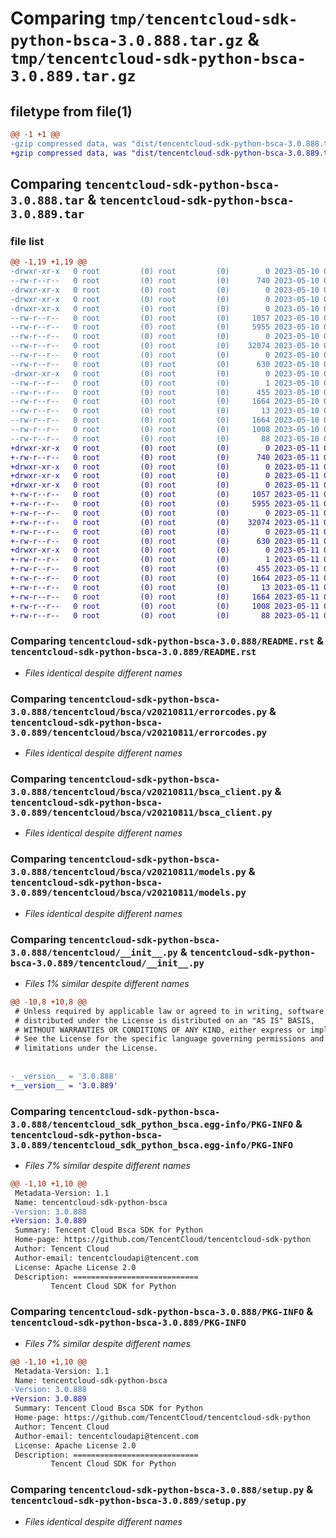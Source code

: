 # Comparing `tmp/tencentcloud-sdk-python-bsca-3.0.888.tar.gz` & `tmp/tencentcloud-sdk-python-bsca-3.0.889.tar.gz`

## filetype from file(1)

```diff
@@ -1 +1 @@
-gzip compressed data, was "dist/tencentcloud-sdk-python-bsca-3.0.888.tar", last modified: Wed May 10 01:51:08 2023, max compression
+gzip compressed data, was "dist/tencentcloud-sdk-python-bsca-3.0.889.tar", last modified: Thu May 11 02:23:26 2023, max compression
```

## Comparing `tencentcloud-sdk-python-bsca-3.0.888.tar` & `tencentcloud-sdk-python-bsca-3.0.889.tar`

### file list

```diff
@@ -1,19 +1,19 @@
-drwxr-xr-x   0 root         (0) root         (0)        0 2023-05-10 01:51:08.000000 tencentcloud-sdk-python-bsca-3.0.888/
--rw-r--r--   0 root         (0) root         (0)      740 2023-05-10 01:51:08.000000 tencentcloud-sdk-python-bsca-3.0.888/README.rst
-drwxr-xr-x   0 root         (0) root         (0)        0 2023-05-10 01:51:08.000000 tencentcloud-sdk-python-bsca-3.0.888/tencentcloud/
-drwxr-xr-x   0 root         (0) root         (0)        0 2023-05-10 01:51:08.000000 tencentcloud-sdk-python-bsca-3.0.888/tencentcloud/bsca/
-drwxr-xr-x   0 root         (0) root         (0)        0 2023-05-10 01:51:08.000000 tencentcloud-sdk-python-bsca-3.0.888/tencentcloud/bsca/v20210811/
--rw-r--r--   0 root         (0) root         (0)     1057 2023-05-10 01:51:08.000000 tencentcloud-sdk-python-bsca-3.0.888/tencentcloud/bsca/v20210811/errorcodes.py
--rw-r--r--   0 root         (0) root         (0)     5955 2023-05-10 01:51:08.000000 tencentcloud-sdk-python-bsca-3.0.888/tencentcloud/bsca/v20210811/bsca_client.py
--rw-r--r--   0 root         (0) root         (0)        0 2023-05-10 01:51:08.000000 tencentcloud-sdk-python-bsca-3.0.888/tencentcloud/bsca/v20210811/__init__.py
--rw-r--r--   0 root         (0) root         (0)    32074 2023-05-10 01:51:08.000000 tencentcloud-sdk-python-bsca-3.0.888/tencentcloud/bsca/v20210811/models.py
--rw-r--r--   0 root         (0) root         (0)        0 2023-05-10 01:51:08.000000 tencentcloud-sdk-python-bsca-3.0.888/tencentcloud/bsca/__init__.py
--rw-r--r--   0 root         (0) root         (0)      630 2023-05-10 01:51:08.000000 tencentcloud-sdk-python-bsca-3.0.888/tencentcloud/__init__.py
-drwxr-xr-x   0 root         (0) root         (0)        0 2023-05-10 01:51:08.000000 tencentcloud-sdk-python-bsca-3.0.888/tencentcloud_sdk_python_bsca.egg-info/
--rw-r--r--   0 root         (0) root         (0)        1 2023-05-10 01:51:08.000000 tencentcloud-sdk-python-bsca-3.0.888/tencentcloud_sdk_python_bsca.egg-info/dependency_links.txt
--rw-r--r--   0 root         (0) root         (0)      455 2023-05-10 01:51:08.000000 tencentcloud-sdk-python-bsca-3.0.888/tencentcloud_sdk_python_bsca.egg-info/SOURCES.txt
--rw-r--r--   0 root         (0) root         (0)     1664 2023-05-10 01:51:08.000000 tencentcloud-sdk-python-bsca-3.0.888/tencentcloud_sdk_python_bsca.egg-info/PKG-INFO
--rw-r--r--   0 root         (0) root         (0)       13 2023-05-10 01:51:08.000000 tencentcloud-sdk-python-bsca-3.0.888/tencentcloud_sdk_python_bsca.egg-info/top_level.txt
--rw-r--r--   0 root         (0) root         (0)     1664 2023-05-10 01:51:08.000000 tencentcloud-sdk-python-bsca-3.0.888/PKG-INFO
--rw-r--r--   0 root         (0) root         (0)     1008 2023-05-10 01:51:08.000000 tencentcloud-sdk-python-bsca-3.0.888/setup.py
--rw-r--r--   0 root         (0) root         (0)       88 2023-05-10 01:51:08.000000 tencentcloud-sdk-python-bsca-3.0.888/setup.cfg
+drwxr-xr-x   0 root         (0) root         (0)        0 2023-05-11 02:23:26.000000 tencentcloud-sdk-python-bsca-3.0.889/
+-rw-r--r--   0 root         (0) root         (0)      740 2023-05-11 02:23:25.000000 tencentcloud-sdk-python-bsca-3.0.889/README.rst
+drwxr-xr-x   0 root         (0) root         (0)        0 2023-05-11 02:23:26.000000 tencentcloud-sdk-python-bsca-3.0.889/tencentcloud/
+drwxr-xr-x   0 root         (0) root         (0)        0 2023-05-11 02:23:26.000000 tencentcloud-sdk-python-bsca-3.0.889/tencentcloud/bsca/
+drwxr-xr-x   0 root         (0) root         (0)        0 2023-05-11 02:23:26.000000 tencentcloud-sdk-python-bsca-3.0.889/tencentcloud/bsca/v20210811/
+-rw-r--r--   0 root         (0) root         (0)     1057 2023-05-11 02:23:25.000000 tencentcloud-sdk-python-bsca-3.0.889/tencentcloud/bsca/v20210811/errorcodes.py
+-rw-r--r--   0 root         (0) root         (0)     5955 2023-05-11 02:23:25.000000 tencentcloud-sdk-python-bsca-3.0.889/tencentcloud/bsca/v20210811/bsca_client.py
+-rw-r--r--   0 root         (0) root         (0)        0 2023-05-11 02:23:25.000000 tencentcloud-sdk-python-bsca-3.0.889/tencentcloud/bsca/v20210811/__init__.py
+-rw-r--r--   0 root         (0) root         (0)    32074 2023-05-11 02:23:25.000000 tencentcloud-sdk-python-bsca-3.0.889/tencentcloud/bsca/v20210811/models.py
+-rw-r--r--   0 root         (0) root         (0)        0 2023-05-11 02:23:25.000000 tencentcloud-sdk-python-bsca-3.0.889/tencentcloud/bsca/__init__.py
+-rw-r--r--   0 root         (0) root         (0)      630 2023-05-11 02:23:25.000000 tencentcloud-sdk-python-bsca-3.0.889/tencentcloud/__init__.py
+drwxr-xr-x   0 root         (0) root         (0)        0 2023-05-11 02:23:26.000000 tencentcloud-sdk-python-bsca-3.0.889/tencentcloud_sdk_python_bsca.egg-info/
+-rw-r--r--   0 root         (0) root         (0)        1 2023-05-11 02:23:26.000000 tencentcloud-sdk-python-bsca-3.0.889/tencentcloud_sdk_python_bsca.egg-info/dependency_links.txt
+-rw-r--r--   0 root         (0) root         (0)      455 2023-05-11 02:23:26.000000 tencentcloud-sdk-python-bsca-3.0.889/tencentcloud_sdk_python_bsca.egg-info/SOURCES.txt
+-rw-r--r--   0 root         (0) root         (0)     1664 2023-05-11 02:23:26.000000 tencentcloud-sdk-python-bsca-3.0.889/tencentcloud_sdk_python_bsca.egg-info/PKG-INFO
+-rw-r--r--   0 root         (0) root         (0)       13 2023-05-11 02:23:26.000000 tencentcloud-sdk-python-bsca-3.0.889/tencentcloud_sdk_python_bsca.egg-info/top_level.txt
+-rw-r--r--   0 root         (0) root         (0)     1664 2023-05-11 02:23:26.000000 tencentcloud-sdk-python-bsca-3.0.889/PKG-INFO
+-rw-r--r--   0 root         (0) root         (0)     1008 2023-05-11 02:23:25.000000 tencentcloud-sdk-python-bsca-3.0.889/setup.py
+-rw-r--r--   0 root         (0) root         (0)       88 2023-05-11 02:23:26.000000 tencentcloud-sdk-python-bsca-3.0.889/setup.cfg
```

### Comparing `tencentcloud-sdk-python-bsca-3.0.888/README.rst` & `tencentcloud-sdk-python-bsca-3.0.889/README.rst`

 * *Files identical despite different names*

### Comparing `tencentcloud-sdk-python-bsca-3.0.888/tencentcloud/bsca/v20210811/errorcodes.py` & `tencentcloud-sdk-python-bsca-3.0.889/tencentcloud/bsca/v20210811/errorcodes.py`

 * *Files identical despite different names*

### Comparing `tencentcloud-sdk-python-bsca-3.0.888/tencentcloud/bsca/v20210811/bsca_client.py` & `tencentcloud-sdk-python-bsca-3.0.889/tencentcloud/bsca/v20210811/bsca_client.py`

 * *Files identical despite different names*

### Comparing `tencentcloud-sdk-python-bsca-3.0.888/tencentcloud/bsca/v20210811/models.py` & `tencentcloud-sdk-python-bsca-3.0.889/tencentcloud/bsca/v20210811/models.py`

 * *Files identical despite different names*

### Comparing `tencentcloud-sdk-python-bsca-3.0.888/tencentcloud/__init__.py` & `tencentcloud-sdk-python-bsca-3.0.889/tencentcloud/__init__.py`

 * *Files 1% similar despite different names*

```diff
@@ -10,8 +10,8 @@
 # Unless required by applicable law or agreed to in writing, software
 # distributed under the License is distributed on an "AS IS" BASIS,
 # WITHOUT WARRANTIES OR CONDITIONS OF ANY KIND, either express or implied.
 # See the License for the specific language governing permissions and
 # limitations under the License.
 
 
-__version__ = '3.0.888'
+__version__ = '3.0.889'
```

### Comparing `tencentcloud-sdk-python-bsca-3.0.888/tencentcloud_sdk_python_bsca.egg-info/PKG-INFO` & `tencentcloud-sdk-python-bsca-3.0.889/tencentcloud_sdk_python_bsca.egg-info/PKG-INFO`

 * *Files 7% similar despite different names*

```diff
@@ -1,10 +1,10 @@
 Metadata-Version: 1.1
 Name: tencentcloud-sdk-python-bsca
-Version: 3.0.888
+Version: 3.0.889
 Summary: Tencent Cloud Bsca SDK for Python
 Home-page: https://github.com/TencentCloud/tencentcloud-sdk-python
 Author: Tencent Cloud
 Author-email: tencentcloudapi@tencent.com
 License: Apache License 2.0
 Description: ============================
         Tencent Cloud SDK for Python
```

### Comparing `tencentcloud-sdk-python-bsca-3.0.888/PKG-INFO` & `tencentcloud-sdk-python-bsca-3.0.889/PKG-INFO`

 * *Files 7% similar despite different names*

```diff
@@ -1,10 +1,10 @@
 Metadata-Version: 1.1
 Name: tencentcloud-sdk-python-bsca
-Version: 3.0.888
+Version: 3.0.889
 Summary: Tencent Cloud Bsca SDK for Python
 Home-page: https://github.com/TencentCloud/tencentcloud-sdk-python
 Author: Tencent Cloud
 Author-email: tencentcloudapi@tencent.com
 License: Apache License 2.0
 Description: ============================
         Tencent Cloud SDK for Python
```

### Comparing `tencentcloud-sdk-python-bsca-3.0.888/setup.py` & `tencentcloud-sdk-python-bsca-3.0.889/setup.py`

 * *Files identical despite different names*

